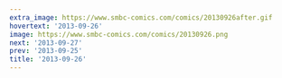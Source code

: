 ```yaml
---
extra_image: https://www.smbc-comics.com/comics/20130926after.gif
hovertext: '2013-09-26'
image: https://www.smbc-comics.com/comics/20130926.png
next: '2013-09-27'
prev: '2013-09-25'
title: '2013-09-26'
---
```

